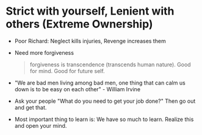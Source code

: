 # Strict with yourself, Lenient with others (Extreme Ownership)

- Poor Richard: Neglect kills injuries, Revenge increases them

- Need more forgiveness
  > forgiveness is transcendence (transcends human nature).
  > Good for mind.  Good for future self.

- "We are bad men living among bad men, one thing that can calm us down is to be easy on each other" - William Irvine

- Ask your people "What do you need to get your job done?" Then go out and get that.

- Most important thing to learn is: We have so much to learn.  Realize this and open your mind.